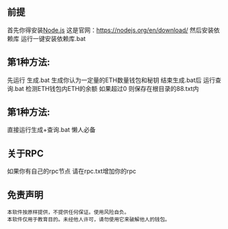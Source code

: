 ##  前提
首先你得安装[Node.js](https://nodejs.org/en/download/)
这是官网：https://nodejs.org/en/download/
然后安装依赖库
运行一键安装依赖库.bat


## 第1种方法:

先运行 生成.bat
生成你认为一定量的ETH数量钱包和秘钥
结束生成.bat后
运行查询.bat
检测ETH钱包内ETH的余额
如果超过0 则保存在根目录的88.txt内


##  第1种方法:

直接运行生成+查询.bat
懒人必备

##  关于RPC

如果你有自己的rpc节点
请在rpc.txt增加你的rpc

## 免责声明

    本软件按原样提供，不提供任何保证。使用风险自负。
    本软件仅用于教育目的。未经他人许可，请勿使用它来破解他人的钱包。
